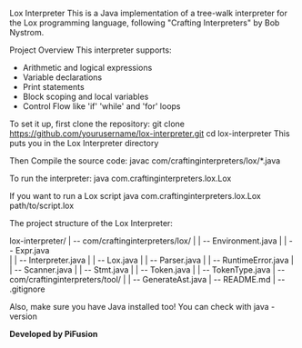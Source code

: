 Lox Interpreter
This is a Java implementation of a tree-walk interpreter for the Lox programming language, following "Crafting Interpreters" by Bob Nystrom.

Project Overview
This interpreter supports:
* Arithmetic and logical expressions
* Variable declarations
* Print statements
* Block scoping and local variables
* Control Flow like 'if' 'while' and 'for' loops

To set it up, first clone the repository:
git clone https://github.com/yourusername/lox-interpreter.git
cd lox-interpreter                   This puts you in the Lox Interpreter directory

Then Compile the source code:
javac com/craftinginterpreters/lox/*.java

To run the interpreter:
java com.craftinginterpreters.lox.Lox

If you want to run a Lox script
java com.craftinginterpreters.lox.Lox <and add> path/to/script.lox

The project structure of the Lox Interpreter:

lox-interpreter/
| -- com/craftinginterpreters/lox/
|  | -- Environment.java
|  | -- Expr.java  
|  | -- Interpreter.java 
|  | -- Lox.java 
|  | -- Parser.java 
|  | -- RuntimeError.java 
|  | -- Scanner.java 
|  | -- Stmt.java 
|  | -- Token.java 
|  | -- TokenType.java 
| -- com/craftinginterpreters/tool/
|  | -- GenerateAst.java
| -- README.md
| -- .gitignore


Also, make sure you have Java installed too! You can check with
java -version

**Developed by PiFusion**
